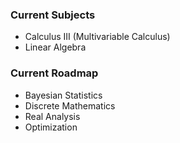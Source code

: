 ### Current Subjects
- Calculus III (Multivariable Calculus)
- Linear Algebra

### Current Roadmap
- Bayesian Statistics
- Discrete Mathematics
- Real Analysis
- Optimization
